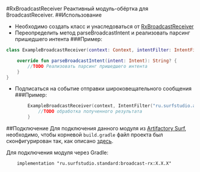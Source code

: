 #RxBroadcastReceiver
Реактивный модуль-обёртка для BroadcastReceiver.
##Использование
* Необходимо создать класс и унаследоваться от [RxBroadcastReceiver](src/main/java/ru/surfstudio/android/broadcastrx/RxBroadcastReceiver.kt)
* Переопределить метод parseBroadcastIntent и реализовать парсинг пришедшего интента
###Пример:
```kotlin
class ExampleBroadcastReceiver(context: Context, intentFilter: IntentFilter) : RxBroadcastReceiver<String>(context, intentFilter) {

    override fun parseBroadcastIntent(intent: Intent): String? {
        //TODO Реализовать парсинг пришедшего интента
    }
}
```
* Подписаться на событие отправки широковещательного сообщения
###Пример:
```kotlin
        ExampleBroadcastReceiver(context, IntentFilter("ru.surfstudio.android.example")).observeBroadcast().subscribe {
            //TODO обработка полученного результата
        }
```
##Подключение
Для подключения данного модуля из [Artifactory Surf](http://artifactory.surfstudio.ru), необходимо,
чтобы корневой `build.gradle` файл проекта был сконфигурирован так, как описано
[здесь](https://bitbucket.org/surfstudio/android-standard/overview).

Для подключения модуля через Gradle:
```
    implementation "ru.surfstudio.standard:broadcast-rx:X.X.X"
```